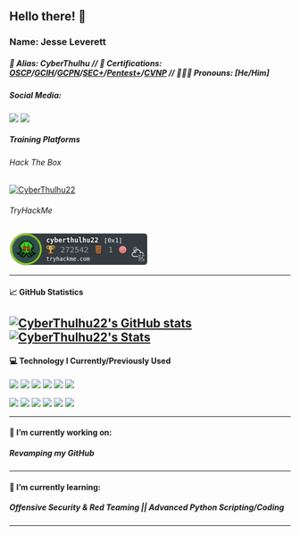 ## Hello there! 👋
### **Name:** Jesse Leverett
##### :bust_in_silhouette: **Alias:** CyberThulhu // :scroll: **Certifications:** [OSCP](https://www.credly.com/badges/d0f12ced-3989-4ebf-83bf-39b01204c12d)/[GCIH](https://www.credly.com/badges/f5f3ee07-fd28-476c-aa2e-45cbff01fac0)/[GCPN](https://www.credly.com/badges/4e431b8a-cb16-41d2-9073-d90fbf42ba46)/[SEC+](https://www.credly.com/badges/ded471ea-c149-40e0-a7dc-4256eb84ab43)/[Pentest+]()/[CVNP]() // 🤵🏼‍♂️ **Pronouns:** [He/Him]
##### **Social Media:**
![](https://img.shields.io/badge/LinkedIn-Jesse--Leverett-blue?style=plastic&logo=linkedin&logoColor=white&link=https://www.linkedin.com/in/jesse-leverett/)
![](https://img.shields.io/badge/Twitter-@CyberThulhu-blue?style=plastic&logo=twitter&logoColor=white&link=https://twitter.com/CyberThulhu)

##### **Training Platforms**
###### Hack The Box 
[![CyberThulhu22](https://www.hackthebox.eu/badge/image/58848)](https://www.hackthebox.eu/home/users/profile/58848)
###### TryHackMe 
![CyberThulhu22](https://github.com/CyberThulhu22/CyberThulhu22/blob/main/CyberThulhu22.png?raw=true)

---
#### :chart_with_upwards_trend: GitHub Statistics
[![CyberThulhu22's GitHub stats](https://github-readme-stats.vercel.app/api?username=CyberThulhu22&show_icons=true&line_height=27&count_private=true&title_color=8000ff&icon_color=9c48db&theme=cobalt)](https://github.com/CyberThulhu22/github-readme-stats)
[![CyberThulhu22's Stats](https://github-readme-stats.vercel.app/api/top-langs/?username=CyberThulhu22&hide=css,html&line_height=27&count_private=true&title_color=8000ff&text_color=c9cacc&icon_color=2bbc8a&bg_color=1d1f21&theme=cobalt)](https://github.com/CyberThulhu22/github-readme-stats)
---
#### :computer: Technology I Currently/Previously Used
![](https://img.shields.io/badge/OS-Linux-green?style=plastic&logo=linux&logoColor=white)
![](https://img.shields.io/badge/OS-Windows-green?style=plastic&logo=windows&logoColor=white)
![](https://img.shields.io/badge/Code-Python-green?style=plastic&logo=python&logoColor=white)
![](https://img.shields.io/badge/Shell-Bash-green?style=plastic&logo=gnu-bash&logoColor=white)
![](https://img.shields.io/badge/Shell-PowerShell-green?style=plastic&logo=powershell&logoColor=white)
![](https://img.shields.io/badge/Cloud-Amazon%20AWS-green?style=plastic&logo=amazonaws&logoColor=white)

![](https://img.shields.io/badge/C2-CobaltStrike-green?style=plastic&logo=hackthebox&logoColor=white)
![](https://img.shields.io/badge/C2-Merlin%20C2-green?style=plastic&logo=hackthebox&logoColor=white)
![](https://img.shields.io/badge/C2-Covenant%20C2-green?style=plastic&logo=hackthebox&logoColor=white)
![](https://img.shields.io/badge/C2-Meterpreter-green?style=plastic&logo=hackthebox&logoColor=white)
![](https://img.shields.io/badge/Tools-Docker-green?style=plastic&logo=docker&logoColor=white)
![](https://img.shields.io/badge/Tools-Kubernetes-green?style=plastic&logo=kubernetes&logoColor=white)

---
#### 🔭 I’m currently working on: 
##### Revamping my GitHub
---
#### 🌱 I’m currently learning: 
##### Offensive Security & Red Teaming || Advanced Python Scripting/Coding
---

